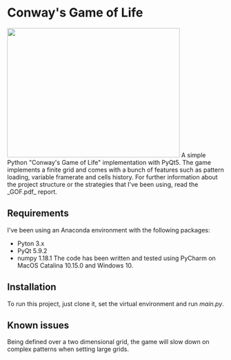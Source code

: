 # Conway's Game of Life
<img src="https://raw.githubusercontent.com/freaky1310/GameOfLife_HCI/master/images/pattern.png" width=400 height=300/>
A simple Python "Conway's Game of Life" implementation with PyQt5.
The game implements a finite grid and comes with a bunch of features such as pattern loading, variable framerate and cells history.
For further information about the project structure or the strategies that I've been using, read the _GOF.pdf_ report.

## Requirements
I've been using an Anaconda environment with the following packages:
- Pyton 3.x
- PyQt 5.9.2
- numpy 1.18.1
The code has been written and tested using PyCharm on MacOS Catalina 10.15.0 and Windows 10. 

## Installation
To run this project, just clone it, set the virtual environment and run _main.py_.

## Known issues
Being defined over a two dimensional grid, the game will slow down on complex patterns when setting large grids.
